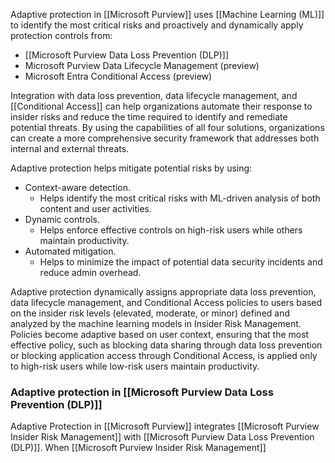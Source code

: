 Adaptive protection in [[Microsoft Purview]] uses [[Machine Learning (ML)]] to identify the most critical risks and proactively and dynamically apply protection controls from:

- [[Microsoft Purview Data Loss Prevention (DLP)]]
- Microsoft Purview Data Lifecycle Management (preview)
- Microsoft Entra Conditional Access (preview)

Integration with data loss prevention, data lifecycle management, and [[Conditional Access]] can help organizations automate their response to insider risks and reduce the time required to identify and remediate potential threats. By using the capabilities of all four solutions, organizations can create a more comprehensive security framework that addresses both internal and external threats.

Adaptive protection helps mitigate potential risks by using:
- Context-aware detection. 
	- Helps identify the most critical risks with ML-driven analysis of both content and user activities.
- Dynamic controls. 
	- Helps enforce effective controls on high-risk users while others maintain productivity.
- Automated mitigation. 
	- Helps to minimize the impact of potential data security incidents and reduce admin overhead.

Adaptive protection dynamically assigns appropriate data loss prevention, data lifecycle management, and Conditional Access policies to users based on the insider risk levels (elevated, moderate, or minor) defined and analyzed by the machine learning models in Insider Risk Management. Policies become adaptive based on user context, ensuring that the most effective policy, such as blocking data sharing through data loss prevention or blocking application access through Conditional Access, is applied only to high-risk users while low-risk users maintain productivity.
### Adaptive protection in [[Microsoft Purview Data Loss Prevention (DLP)]]
Adaptive Protection in [[Microsoft Purview]] integrates [[Microsoft Purview Insider Risk Management]] with [[Microsoft Purview Data Loss Prevention (DLP)]]. When [[Microsoft Purview Insider Risk Management]] 